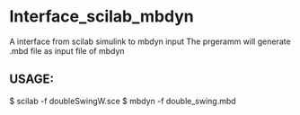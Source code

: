 # Interface_scilab_mbdyn
A interface from scilab simulink to mbdyn input
The prgeramm will generate .mbd file as input file of mbdyn

## USAGE:
$ scilab -f doubleSwingW.sce
$ mbdyn -f double_swing.mbd
